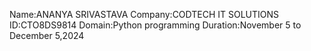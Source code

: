 Name:ANANYA SRIVASTAVA
Company:CODTECH IT SOLUTIONS
ID:CTO8DS9814
Domain:Python programming
Duration:November 5 to December 5,2024

